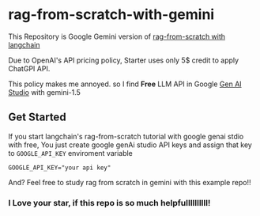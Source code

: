 # rag-from-scratch-with-gemini

This Repository is Google Gemini version of [rag-from-scratch with langchain](https://github.com/langchain-ai/rag-from-scratch)

Due to OpenAI's API pricing policy, Starter uses only 5$ credit to apply ChatGPI API.  

This policy makes me annoyed. so I find **Free** LLM API in Google [Gen AI Studio](https://aistudio.google.com/prompts/new_chat) with gemini-1.5

## Get Started
If you start langchain's rag-from-scratch tutorial with google genai stdio with free, You just create google genAi studio API keys and assign that key to `GOOGLE_API_KEY` enviroment variable

```shell
GOOGLE_API_KEY="your api key"
```

And? Feel free to study rag from scratch in gemini with this example repo!!


### **I Love your star, if this repo is so much helpfullllllllll!**